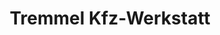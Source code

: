 ---
title: "Tremmel Kfz-Werkstatt"
url: /bad-rappenau/tremmel-kfz-werkstatt/
shop: Autowerkstatt
---